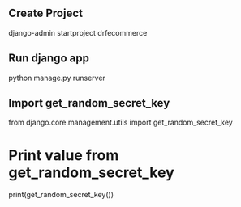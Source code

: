 ## Create Project
django-admin startproject drfecommerce

## Run django app
python manage.py runserver

## Import get_random_secret_key
from django.core.management.utils import get_random_secret_key

# Print value from get_random_secret_key
print(get_random_secret_key())